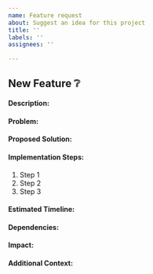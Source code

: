 ```yaml
---
name: Feature request
about: Suggest an idea for this project
title: ''
labels: ''
assignees: ''

---
```


## New Feature ❔

#### Description:

<!-- Briefly describe the new sub-feature you want to add. -->

#### Problem:

<!-- What problem does this sub-feature solve or what user need does it fulfill? -->

#### Proposed Solution:

<!-- Describe how you plan to implement the new sub-feature. -->

#### Implementation Steps:

<!-- Break down the implementation into smaller, actionable steps. -->

1. Step 1
2. Step 2
3. Step 3

#### Estimated Timeline:

<!-- Provide a rough estimate of the amount of time it will take to implement the sub-feature. -->

#### Dependencies:

<!-- List any external or internal dependencies required to implement this sub-feature. -->

#### Impact:

<!-- Discuss how this sub-feature will impact existing functionality or the user experience. -->

#### Additional Context:

<!-- Provide any additional context or information related to this sub-feature. -->
